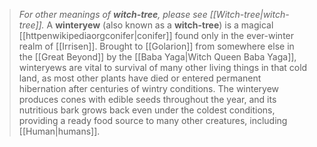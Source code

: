 > *For other meanings of **witch-tree**, please see [[Witch-tree|witch-tree]].*
> A **winteryew** (also known as a **witch-tree**) is a magical [[httpenwikipediaorgconifer|conifer]] found only in the ever-winter realm of [[Irrisen]]. Brought to [[Golarion]] from somewhere else in the [[Great Beyond]] by the [[Baba Yaga|Witch Queen Baba Yaga]], winteryews are vital to survival of many other living things in that cold land, as most other plants have died or entered permanent hibernation after centuries of wintry conditions. The winteryew produces cones with edible seeds throughout the year, and its nutritious bark grows back even under the coldest conditions, providing a ready food source to many other creatures, including [[Human|humans]].








